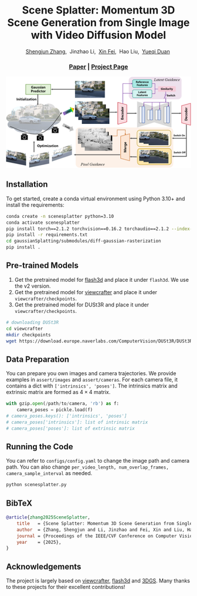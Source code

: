 <p align="center">
    <h1 align="center">Scene Splatter: Momentum 3D Scene Generation from Single Image with Video Diffusion Model</h1>
<p align="center">

<p align="center">
    <span class="author-block">
        <a href="https://shengjun-zhang.github.io/">Shengjun Zhang</a></span>,&nbsp;
    <span class="author-block">
        Jinzhao Li</span>,&nbsp;
    <span class="author-block">
        <a href="https://github.com/Barrybarry-Smith">Xin Fei</a></span>,&nbsp;
    <span class="author-block">
        Hao Liu</span>,&nbsp;
    <span class="author-block">
        <a href="https://duanyueqi.github.io/">Yueqi Duan</a></span>&nbsp;
</p>

<h3 align="center"><a href="https://arxiv.org/abs/2504.02764">Paper</a> | <a href="https://shengjun-zhang.github.io/SceneSplatter/">Project Page</a>
</h3>

<p align="center">
    <img src="assert/pipeline.png">
</p>

## Installation

To get started, create a conda virtual environment using Python 3.10+ and install the requirements:

```bash
conda create -n scenesplatter python=3.10
conda activate scenesplatter
pip install torch==2.1.2 torchvision==0.16.2 torchaudio==2.1.2 --index-url https://download.pytorch.org/whl/cu118
pip install -r requirements.txt
cd gaussianSplatting/submodules/diff-gaussian-rasterization
pip install .
```

## Pre-trained Models

1. Get the pretrained model for [flash3d](https://huggingface.co/einsafutdinov/flash3d) and place it under `flash3d`. We use the v2 version. 
2. Get the pretrained model for [viewcrafter](https://github.com/Drexubery/ViewCrafter) and place it under `viewcrafter/checkpoints`.
3. Get the pretrained model for DUSt3R and place it under `viewcrafter/checkpoints`.
```bash
# downloading DUSt3R
cd viewcrafter
mkdir checkpoints
wget https://download.europe.naverlabs.com/ComputerVision/DUSt3R/DUSt3R_ViTLarge_BaseDecoder_512_dpt.pth -P checkpoints/
```

## Data Preparation

You can prepare you own images and camera trajectories. We provide examples in `assert/images` and `assert/cameras`. For each camera file, it contains a dict with `['intrinsics', 'poses']`. The intrinsics matrix and extrinsic matrix are formed as $4 \times 4$ matrix.
```python
with gzip.open(/path/to/camera, 'rb') as f:
    camera_poses = pickle.load(f)
# camera_poses.keys(): ['intrinsics', 'poses']
# camera_poses['intrinsics']: list of intrinsic matrix
# camera_poses['poses']: list of extrinsic matrix
```


## Running the Code

You can refer to `configs/config.yaml` to change the image path and camera path. You can also change `per_video_length, num_overlap_frames, camera_sample_interval` as needed.
```bash
python scenesplatter.py
```

## BibTeX

```bibtex
@article{zhang2025SceneSplatter,
    title   = {Scene Splatter: Momentum 3D Scene Generation from Single Image with Video Diffusion Model},
    author  = {Zhang, Shengjun and Li, Jinzhao and Fei, Xin and Liu, Hao and Duan, Yueqi},
    journal = {Proceedings of the IEEE/CVF Conference on Computer Vision and Pattern Recognition (CVPR)},
    year    = {2025},
}
```

## Acknowledgements

The project is largely based on [viewcrafter](https://github.com/Drexubery/ViewCrafter), [flash3d](https://github.com/eldar/flash3d) and [3DGS](https://github.com/graphdeco-inria/gaussian-splatting). Many thanks to these projects for their excellent contributions!